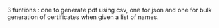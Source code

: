 3 funtions :
one to generate pdf using csv, one for json and one for bulk generation of certificates when given a list of names.